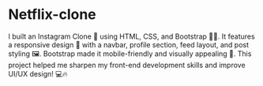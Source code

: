 # Netflix-clone
I built an Instagram Clone 📸 using HTML, CSS, and Bootstrap 🎨✨. It features a responsive design 📱 with a navbar, profile section, feed layout, and post styling 🖼️. Bootstrap made it mobile-friendly and visually appealing 🚀. This project helped me sharpen my front-end development skills and improve UI/UX design! 💻🔥
